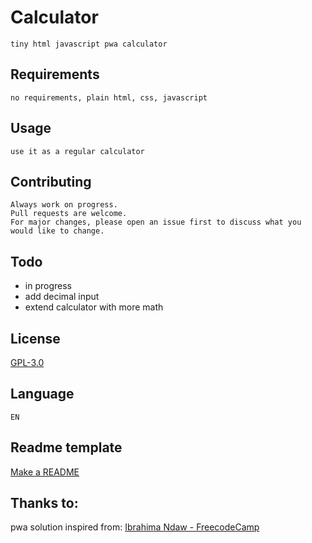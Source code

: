 # Calculator
```text
tiny html javascript pwa calculator
```
## Requirements
```
no requirements, plain html, css, javascript
```
## Usage

```
use it as a regular calculator
```

## Contributing
```
Always work on progress.
Pull requests are welcome. 
For major changes, please open an issue first to discuss what you would like to change.
```

## Todo
- in progress
- add decimal input
- extend calculator with more math

## License
[GPL-3.0](https://choosealicense.com/licenses/gpl-3.0/)

## Language
```
EN
```

## Readme template
[Make a README](https://www.makeareadme.com/)

## Thanks to:
pwa solution inspired from:
[Ibrahima Ndaw - FreecodeCamp](https://www.freecodecamp.org/news/build-a-pwa-from-scratch-with-html-css-and-javascript/)